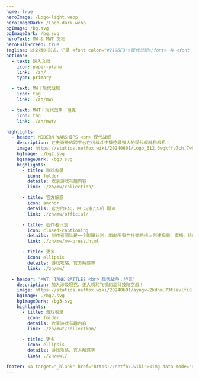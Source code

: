 ```yaml
---
home: true
heroImage: /Logo-light.webp
heroImageDark: /Logo-dark.webp
bgImage: /bg.svg
bgImageDark: /bg.svg
heroText: MW & MWT 文档
heroFullScreen: true
tagline: 以文档的形式，记录 <font color="#2196F3">现代战舰</font> 与 <font color="#fb8b05">现代战争：坦克激斗</font> 内容的骨灰级游戏网站 🍂
actions:
  - text: 进入文档
    icon: paper-plane
    link: ./zh/
    type: primary

  - text: MW丨现代战舰
    icon: tag
    link: ./zh/mw/

  - text: MWT丨现代战争：坦克
    icon: tag
    link: ./zh/mwt/

highlights:
  - header: MODERN WARSHIPS <br> 现代战舰
    description: 在史诗级的跨平台在线战斗中操控最强大的现代舰艇和战机！
    image: https://statics.netfox.wiki/20240601/Logo_512.6wqkffv7ch.7w6nsm3mpr.webp
    bgImage: ./bg2.svg
    bgImageDark: /bg3.svg
    highlights:
      - title: 游戏收录
        icon: folder
        details: 收录游戏有趣内容
        link: ./zh/mw/collection/

      - title: 官方解惑
        icon: anchor
        details: 官方的FAQ，由 玩家/人机 翻译
        link: ./zh/mw/official/

      - title: 创作者计划
        icon: closed-captioning
        details: 创作者团队是一个附属计划，面向所有在社交网络上创建视频、直播、绘画或管理社区的 Modern Warships 舰长
        link: ./zh/mw/mw-press.html

      - title: 更多
        icon: ellipsis
        details: 游戏攻略、官方解惑等
        link: ./zh/mw/

  - header: "MWT: TANK BATTLES <br> 现代战争：坦克"
    description: 加入涉及坦克、无人机和飞机的高科技陆空战！
    image: https://statics.netfox.wiki/20240601/ayngw-2kdhm.73tsavlfi0.32hswhiw6k.webp
    bgImage: ./bg2.svg
    bgImageDark: /bg3.svg
    highlights:
      - title: 游戏收录
        icon: folder
        details: 收录游戏有趣内容
        link: ./zh/mwt/collection/

      - title: 更多
        icon: ellipsis
        details: 游戏攻略、官方解惑等
        link: ./zh/mwt/

footer: <a target="_blank" href="https://netfox.wiki"><img data-mode="darkmode-only" height="100%" width="210" src="https://statics.netfox.wiki/20240504/retouch_2024050410472811.7sn0rcgvht.webp"><img data-mode="lightmode-only" height="100%" width="210" src="https://statics.netfox.wiki/20240504/retouch_2024050410474193.54xkgznu5u.webp"></a> <img height="100%" width="100" src="https://statics.netfox.wiki/20240302/netfox-logo-round.60tze5ob17.webp"> <a href="https://www.netlify.com" target="_blank"> <img width="100" height="100%" src="https://www.netlify.com/img/global/badges/netlify-light.svg" alt="由 Netlify 部署" data-mode="lightmode-only"><img width="100" height="100%" src="https://www.netlify.com/img/global/badges/netlify-dark.svg" alt="由 Netlify 部署" data-mode="darkmode-only"></a><hr> 以文档的形式，记录 <font color="#2196F3">现代战舰</font> 与 <font color="#fb8b05">现代战争：坦克激斗</font> 内容的骨灰级游戏网站 🍂<br>Copyright © 2023-2024 <a href="https://mw.netfox.wiki">MW & MWT 文档</a> by <font color="#5b77a6">网狐社</font> All rights reserved.
---
```

